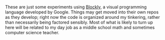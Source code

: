 These are just some experiments using
[Blockly](https://developers.google.com/blockly/), a visual programming language
developed by Google. Things may get moved into their own repos as they
develop; right now the code is organized around my tinkering, rather than
necessarily being factored sensibly. Most of what is likely to turn up here will
be related to my day job as a middle school math and sometimes computer science
teacher.